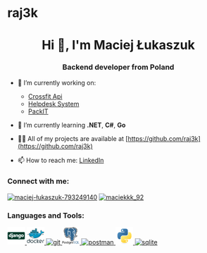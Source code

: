 # raj3k
<h1 align="center">Hi 👋, I'm Maciej Łukaszuk</h1>
<h3 align="center">Backend developer from Poland</h3>

- 🔭 I’m currently working on:
    - [Crossfit Api](https://github.com/raj3k/CrossfitBox-Booking-System)
    - [Helpdesk System](https://github.com/raj3k/helpdesk-system)
    - [PackIT](https://github.com/raj3k/PackIT)

- 🌱 I’m currently learning **.NET**, **C#**, **Go**

- 👨‍💻 All of my projects are available at [https://github.com/raj3k](https://github.com/raj3k)

- 📫 How to reach me: [LinkedIn](www.linkedin.com/in/maciej-łukaszuk-793249140)

<h3 align="left">Connect with me:</h3>
<p align="left">
<a href="https://linkedin.com/in/maciej-łukaszuk-793249140" target="blank"><img align="center" src="https://raw.githubusercontent.com/rahuldkjain/github-profile-readme-generator/master/src/images/icons/Social/linked-in-alt.svg" alt="maciej-łukaszuk-793249140" height="30" width="40" /></a>
<a href="https://instagram.com/maciekkk_92" target="blank"><img align="center" src="https://raw.githubusercontent.com/rahuldkjain/github-profile-readme-generator/master/src/images/icons/Social/instagram.svg" alt="maciekkk_92" height="30" width="40" /></a>
</p>

<h3 align="left">Languages and Tools:</h3>
<p align="left"> <a href="https://www.djangoproject.com/" target="_blank" rel="noreferrer"> <img src="https://raw.githubusercontent.com/devicons/devicon/master/icons/django/django-original.svg" alt="django" width="40" height="40"/> </a> <a href="https://www.docker.com/" target="_blank" rel="noreferrer"> <img src="https://raw.githubusercontent.com/devicons/devicon/master/icons/docker/docker-original-wordmark.svg" alt="docker" width="40" height="40"/> </a> <a href="https://git-scm.com/" target="_blank" rel="noreferrer"> <img src="https://www.vectorlogo.zone/logos/git-scm/git-scm-icon.svg" alt="git" width="40" height="40"/> </a> <a href="https://www.postgresql.org" target="_blank" rel="noreferrer"> <img src="https://raw.githubusercontent.com/devicons/devicon/master/icons/postgresql/postgresql-original-wordmark.svg" alt="postgresql" width="40" height="40"/> </a> <a href="https://postman.com" target="_blank" rel="noreferrer"> <img src="https://www.vectorlogo.zone/logos/getpostman/getpostman-icon.svg" alt="postman" width="40" height="40"/> </a> <a href="https://www.python.org" target="_blank" rel="noreferrer"> <img src="https://raw.githubusercontent.com/devicons/devicon/master/icons/python/python-original.svg" alt="python" width="40" height="40"/> </a> <a href="https://www.sqlite.org/" target="_blank" rel="noreferrer"> <img src="https://www.vectorlogo.zone/logos/sqlite/sqlite-icon.svg" alt="sqlite" width="40" height="40"/> </a> </p>
